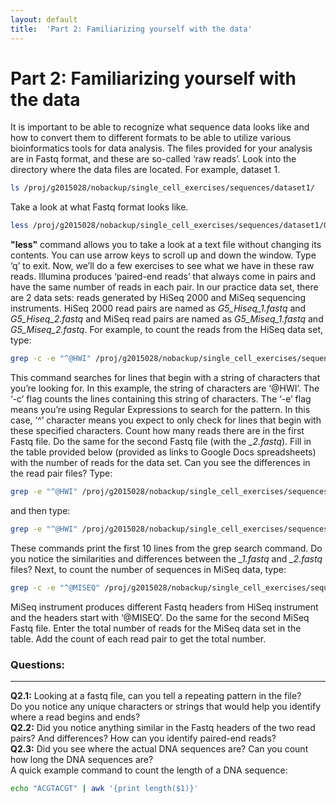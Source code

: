 ```yaml
---
layout: default
title:  'Part 2: Familiarizing yourself with the data'
---
```


# Part 2: Familiarizing yourself with the data

It is important to be able to recognize what sequence data looks like and how to convert them to different formats to be able to utilize various bioinformatics tools for data analysis. 
The files provided for your analysis are in Fastq format, and these are so-called ‘raw reads’. 
Look into the directory where the data files are located. For example, dataset 1.

```sh
ls /proj/g2015028/nobackup/single_cell_exercises/sequences/dataset1/
```

Take a look at what Fastq format looks like.

```sh
less /proj/g2015028/nobackup/single_cell_exercises/sequences/dataset1/G5_Hiseq_1.fastq
```

**"less"** command allows you to take a look at a text file without changing its contents. 
You can use arrow keys to scroll up and down the window. Type ‘q’ to exit. 
Now, we’ll do a few exercises to see what we have in these raw reads. 
Illumina produces ‘paired-end reads’ that always come in pairs and have the same number of reads in each pair. 
In our practice data set, there are 2 data sets: reads generated by HiSeq 2000 and MiSeq sequencing instruments. 
HiSeq 2000 read pairs are named as *G5_Hiseq_1.fastq* and *G5_Hiseq_2.fastq* and 
MiSeq read pairs are named as *G5_Miseq_1.fastq* and *G5_Miseq_2.fastq*. 
For example, to count the reads from the HiSeq data set, type:

```sh
grep -c -e "^@HWI" /proj/g2015028/nobackup/single_cell_exercises/sequences/dataset1/G5_Hiseq_1.fastq
```

This command searches for lines that begin with a string of characters that you’re looking for. In this example, the string of characters are ‘@HWI’. 
The ‘-c’ flag counts the lines containing this string of characters. The ‘-e’ flag means you’re using Regular Expressions to search for the pattern. 
In this case, ‘^’ character means you expect to only check for lines that begin with these specified characters. 
Count how many reads there are in the first Fastq file. Do the same for the second Fastq file (with the *_2.fastq*). 
Fill in the table provided below (provided as links to Google Docs spreadsheets) with the number of reads for the data set. 
Can you see the differences in the read pair files? Type:

```sh
grep -e "^@HWI" /proj/g2015028/nobackup/single_cell_exercises/sequences/dataset1/G5_Hiseq_1.fastq | head
```

and then type:

```sh
grep -e "^@HWI" /proj/g2015028/nobackup/single_cell_exercises/sequences/dataset1/G5_Hiseq_2.fastq | head
```

These commands print the first 10 lines from the grep search command. Do you notice the similarities and differences between the *_1.fastq* and *_2.fastq* files? 
Next, to count the number of sequences in MiSeq data, type:

```sh
grep -c -e "^@MISEQ" /proj/g2015028/nobackup/single_cell_exercises/sequences/dataset2/G5_Miseq_1.fastq
```

MiSeq instrument produces different Fastq headers from HiSeq instrument and the headers start with ‘@MISEQ’. 
Do the same for the second MiSeq Fastq file. Enter the total number of reads for the MiSeq data set in the table. 
Add the count of each read pair to get the total number.

### Questions:
---

__Q2.1:__ Looking at a fastq file, can you tell a repeating pattern in the file?  
Do you notice any unique characters or strings that would help you identify where a read begins and ends?  
__Q2.2:__ Did you notice anything similar in the Fastq headers of the two read pairs? And differences? How can you identify paired-end reads?  
__Q2.3:__ Did you see where the actual DNA sequences are? Can you count how long the DNA sequences are?  
A quick example command to count the length of a DNA sequence:

```sh
echo "ACGTACGT" | awk '{print length($1)}'
```